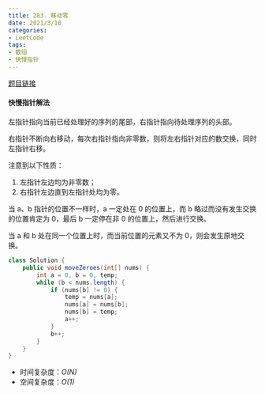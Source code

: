 ```yaml
---
title: 283. 移动零
date: 2021/3/10
categories:
- LeetCode
tags:
- 数组
- 快慢指针
---
```


[题目链接](https://leetcode-cn.com/problems/move-zeroes/)

#### 快慢指针解法

左指针指向当前已经处理好的序列的尾部，右指针指向待处理序列的头部。

右指针不断向右移动，每次右指针指向非零数，则将左右指针对应的数交换，同时左指针右移。

注意到以下性质：

1. 左指针左边均为非零数；
2. 右指针左边直到左指针处均为零。

当 a、b 指针的位置不一样时，a 一定处在 0 的位置上，而 b 略过而没有发生交换的位置肯定为 0，最后 b 一定停在非 0 的位置上，然后进行交换。

当 a 和 b 处在同一个位置上时，而当前位置的元素又不为 0，则会发生原地交换。

```java
class Solution {
    public void moveZeroes(int[] nums) {
        int a = 0, b = 0, temp;
        while (b < nums.length) {
            if (nums[b] != 0) {
                temp = nums[a];
                nums[a] = nums[b];
                nums[b] = temp;
                a++;
            }
            b++;
        }
    }
}
```

- 时间复杂度：*O(N)*
- 空间复杂度：*O(1)*
